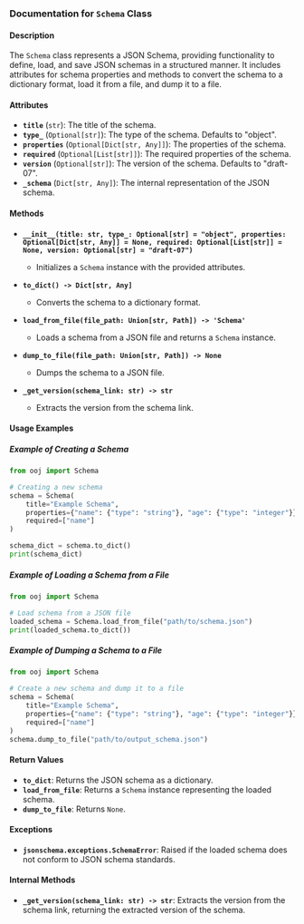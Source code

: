 ### Documentation for `Schema` Class

#### Description
The `Schema` class represents a JSON Schema, providing functionality to define, load, and save JSON schemas in a structured manner. It includes attributes for schema properties and methods to convert the schema to a dictionary format, load it from a file, and dump it to a file.

#### Attributes
- **`title`** (`str`): The title of the schema.
- **`type_`** (`Optional[str]`): The type of the schema. Defaults to "object".
- **`properties`** (`Optional[Dict[str, Any]]`): The properties of the schema.
- **`required`** (`Optional[List[str]]`): The required properties of the schema.
- **`version`** (`Optional[str]`): The version of the schema. Defaults to "draft-07".
- **`_schema`** (`Dict[str, Any]`): The internal representation of the JSON schema.

#### Methods
- **`__init__(title: str, type_: Optional[str] = "object", properties: Optional[Dict[str, Any]] = None, required: Optional[List[str]] = None, version: Optional[str] = "draft-07")`**
    - Initializes a `Schema` instance with the provided attributes.
  
- **`to_dict() -> Dict[str, Any]`**
    - Converts the schema to a dictionary format.

- **`load_from_file(file_path: Union[str, Path]) -> 'Schema'`**
    - Loads a schema from a JSON file and returns a `Schema` instance.
  
- **`dump_to_file(file_path: Union[str, Path]) -> None`**
    - Dumps the schema to a JSON file.

- **`_get_version(schema_link: str) -> str`**
    - Extracts the version from the schema link.

#### Usage Examples

##### Example of Creating a Schema
```python
from ooj import Schema

# Creating a new schema
schema = Schema(
    title="Example Schema",
    properties={"name": {"type": "string"}, "age": {"type": "integer"}},
    required=["name"]
)

schema_dict = schema.to_dict()
print(schema_dict)
```

##### Example of Loading a Schema from a File
```python
from ooj import Schema

# Load schema from a JSON file
loaded_schema = Schema.load_from_file("path/to/schema.json")
print(loaded_schema.to_dict())
```

##### Example of Dumping a Schema to a File
```python
from ooj import Schema

# Create a new schema and dump it to a file
schema = Schema(
    title="Example Schema",
    properties={"name": {"type": "string"}, "age": {"type": "integer"}},
    required=["name"]
)
schema.dump_to_file("path/to/output_schema.json")
```

#### Return Values
- **`to_dict`**: Returns the JSON schema as a dictionary.
- **`load_from_file`**: Returns a `Schema` instance representing the loaded schema.
- **`dump_to_file`**: Returns `None`.

#### Exceptions
- **`jsonschema.exceptions.SchemaError`**: Raised if the loaded schema does not conform to JSON schema standards.

#### Internal Methods
- **`_get_version(schema_link: str) -> str`**: Extracts the version from the schema link, returning the extracted version of the schema.